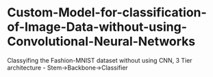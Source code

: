 # Custom-Model-for-classification-of-Image-Data-without-using-Convolutional-Neural-Networks
Classyifing the Fashion-MNIST dataset without using CNN, 3 Tier architecture - Stem->Backbone->Classifier
